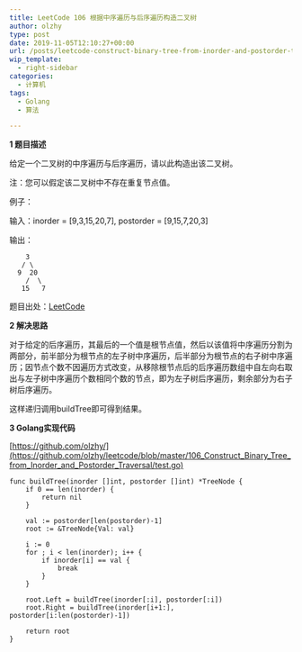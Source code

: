 ```yaml
---
title: LeetCode 106 根据中序遍历与后序遍历构造二叉树
author: olzhy
type: post
date: 2019-11-05T12:10:27+00:00
url: /posts/leetcode-construct-binary-tree-from-inorder-and-postorder-traversal.html
wip_template:
  - right-sidebar
categories:
  - 计算机
tags:
  - Golang
  - 算法

---
```

**1 题目描述**
  
给定一个二叉树的中序遍历与后序遍历，请以此构造出该二叉树。

注：您可以假定该二叉树中不存在重复节点值。

例子：
  
输入：inorder = [9,3,15,20,7], postorder = [9,15,7,20,3]
  
输出：

```
    3
   / \
  9  20
    /  \
   15   7
```

题目出处：[LeetCode](https://leetcode.com/problems/construct-binary-tree-from-inorder-and-postorder-traversal/)

**2 解决思路**
  
对于给定的后序遍历，其最后的一个值是根节点值，然后以该值将中序遍历分割为两部分，前半部分为根节点的左子树中序遍历，后半部分为根节点的右子树中序遍历；因节点个数不因遍历方式改变，从移除根节点后的后序遍历数组中自左向右取出与左子树中序遍历个数相同个数的节点，即为左子树后序遍历，剩余部分为右子树后序遍历。
  
这样递归调用buildTree即可得到结果。

**3 Golang实现代码**

[https://github.com/olzhy/](https://github.com/olzhy/leetcode/blob/master/106_Construct_Binary_Tree_from_Inorder_and_Postorder_Traversal/test.go)

```Golang
func buildTree(inorder []int, postorder []int) *TreeNode {
	if 0 == len(inorder) {
		return nil
	}

	val := postorder[len(postorder)-1]
	root := &TreeNode{Val: val}

	i := 0
	for ; i < len(inorder); i++ {
		if inorder[i] == val {
			break
		}
	}

	root.Left = buildTree(inorder[:i], postorder[:i])
	root.Right = buildTree(inorder[i+1:], postorder[i:len(postorder)-1])

	return root
}
```